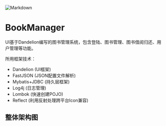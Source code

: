 ![Markdown](http://i1.fuimg.com/604599/9fceb8013234c8e0.png)
# BookManager
UI基于Dandelion编写的图书管理系统，包含登陆、图书管理、图书借阅归还、用户管理等功能。

所用框架技术：
* Dandelion (UI框架)
* FastJSON (JSON配置文件解析)
* Mybatis+JDBC (持久层框架)
* Log4j (日志管理)
* Lombok (快速创建POJO)
* Reflect (利用反射处理跨平台Icon兼容)

## 整体架构图
